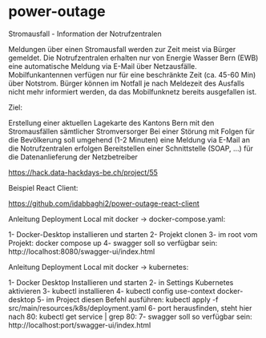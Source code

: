 # power-outage
Stromausfall - Information der Notrufzentralen


Meldungen über einen Stromausfall werden zur Zeit meist via Bürger gemeldet. Die Notrufzentralen erhalten nur von Energie Wasser Bern (EWB) eine automatische Meldung via E-Mail über Netzausfälle. Mobilfunkantennen verfügen nur für eine beschränkte Zeit (ca. 45-60 Min) über Notstrom. Bürger können im Notfall je nach Meldezeit des Ausfalls nicht mehr informiert werden, da das Mobilfunknetz bereits ausgefallen ist.

Ziel:

Erstellung einer aktuellen Lagekarte des Kantons Bern mit den Stromausfällen sämtlicher Stromversorger
Bei einer Störung mit Folgen für die Bevölkerung soll umgehend (1-2 Minuten) eine Meldung via E-Mail an die Notrufzentralen erfolgen
Bereitstellen einer Schnittstelle (SOAP, …) für die Datenanlieferung der Netzbetreiber


https://hack.data-hackdays-be.ch/project/55


Beispiel React Client: 

https://github.com/idabbaghi2/power-outage-react-client


Anleitung Deployment Local mit docker -> docker-compose.yaml:

1- Docker-Desktop installieren und starten
2- Projekt clonen
3- im root vom Projekt: docker compose up
4- swagger soll so verfügbar sein: http://localhost:8080/swagger-ui/index.html



Anleitung Deployment Local mit docker -> kubernetes:

1- Docker Desktop Installieren und starten
2- in Settings Kubernetes aktivieren
3- kubectl installieren 
4- kubectl config use-context docker-desktop
5- im Project diesen Befehl ausführen: kubectl apply -f src/main/resources/k8s/deployment.yaml
6- port herausfinden, steht hier nach 80:   kubectl get service | grep 80:
7- swagger soll so verfügbar sein: http://localhost:port/swagger-ui/index.html
